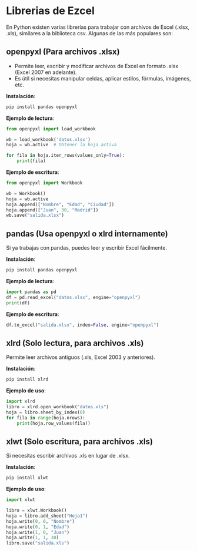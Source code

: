 # Librerias de Ezcel
En Python existen varias librerías para trabajar con archivos de Excel (.xlsx, .xls), similares a la biblioteca csv. Algunas de las más populares son:

## openpyxl (Para archivos .xlsx)
- Permite leer, escribir y modificar archivos de Excel en formato .xlsx (Excel 2007 en adelante).
- Es útil si necesitas manipular celdas, aplicar estilos, fórmulas, imágenes, etc.

**Instalación**:
```python
pip install pandas openpyxl
```

**Ejemplo de lectura**: 
```python
from openpyxl import load_workbook

wb = load_workbook('datos.xlsx')
hoja = wb.active  # Obtener la hoja activa

for fila in hoja.iter_rows(values_only=True):
    print(fila)
```

**Ejemplo de escritura**:
```python
from openpyxl import Workbook

wb = Workbook()
hoja = wb.active
hoja.append(["Nombre", "Edad", "Ciudad"])
hoja.append(["Juan", 30, "Madrid"])
wb.save("salida.xlsx")
```

## pandas (Usa openpyxl o xlrd internamente)
Si ya trabajas con pandas, puedes leer y escribir Excel fácilmente.

**Instalación**:
```python
pip install pandas openpyxl
```

**Ejemplo de lectura**: 
```python
import pandas as pd
df = pd.read_excel("datos.xlsx", engine="openpyxl")
print(df)
```

**Ejemplo de escritura**:
```python
df.to_excel("salida.xlsx", index=False, engine="openpyxl")
```

## xlrd (Solo lectura, para archivos .xls)
Permite leer archivos antiguos (.xls, Excel 2003 y anteriores).

**Instalación**:
```python
pip install xlrd
```

**Ejemplo de uso**: 
```python
import xlrd
libro = xlrd.open_workbook("datos.xls")
hoja = libro.sheet_by_index(0)
for fila in range(hoja.nrows):
    print(hoja.row_values(fila))
```

## xlwt (Solo escritura, para archivos .xls)
Si necesitas escribir archivos .xls en lugar de .xlsx.

**Instalación**:
```python
pip install xlwt
```

**Ejemplo de uso**: 
```python
import xlwt

libro = xlwt.Workbook()
hoja = libro.add_sheet("Hoja1")
hoja.write(0, 0, "Nombre")
hoja.write(0, 1, "Edad")
hoja.write(1, 0, "Juan")
hoja.write(1, 1, 30)
libro.save("salida.xls")
```
